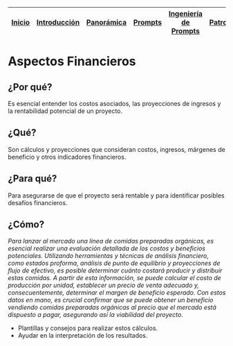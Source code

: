 <div align=right>

|[Inicio](/README.md)|[Introducción](/documentos/intro.md)|[Panorámica](/documentos/panorámica.md)|[Prompts](/documentos/prompts/README.md)|[Ingeniería de Prompts](/documentos/ingenieriaDePrompts/README.md)|[Patrones](/documentos/ingenieriaDePrompts/patrones/README.md)|[Casos de Uso](/documentos/casosDeUso/README.md)|
|-|-|-|-|-|-|-

</div>

# Aspectos Financieros

## ¿Por qué?

Es esencial entender los costos asociados, las proyecciones de ingresos y la rentabilidad potencial de un proyecto.

## ¿Qué?

Son cálculos y proyecciones que consideran costos, ingresos, márgenes de beneficio y otros indicadores financieros.

## ¿Para qué?

Para asegurarse de que el proyecto será rentable y para identificar posibles desafíos financieros.

## ¿Cómo?

*Para lanzar al mercado una línea de comidas preparadas orgánicas, es esencial realizar una evaluación detallada de los costos y beneficios potenciales. Utilizando herramientas y técnicas de análisis financiero, como estados proforma, análisis de punto de equilibrio y proyecciones de flujo de efectivo, es posible determinar cuánto costará producir y distribuir estas comidas. A partir de esta información, se puede calcular el costo de producción por unidad, establecer un precio de venta adecuado y, consecuentemente, determinar el margen de beneficio esperado. Con estos datos en mano, es crucial confirmar que se puede obtener un beneficio vendiendo comidas preparadas orgánicas al precio que el mercado está dispuesto a pagar, asegurando así la viabilidad del proyecto.*

- Plantillas y consejos para realizar estos cálculos.
- Ayudar en la interpretación de los resultados.
